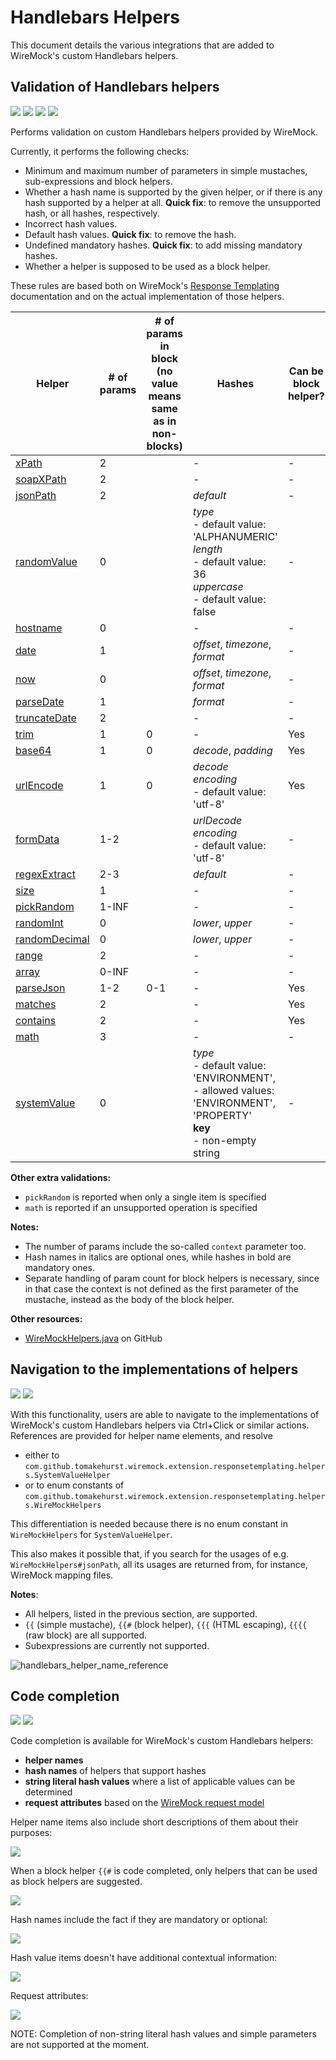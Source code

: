 # Handlebars Helpers

This document details the various integrations that are added to WireMock's custom Handlebars helpers. 

## Validation of Handlebars helpers

![](https://img.shields.io/badge/inspection-orange) ![](https://img.shields.io/badge/since-1.0.2-blue) ![](https://img.shields.io/badge/quickfixes:since-1.0.3-blue)
![](https://img.shields.io/badge/extravalidations:since-1.0.3-blue)

Performs validation on custom Handlebars helpers provided by WireMock.

Currently, it performs the following checks:
- Minimum and maximum number of parameters in simple mustaches, sub-expressions and block helpers.
- Whether a hash name is supported by the given helper, or if there is any hash supported by a helper at all. **Quick fix**: to remove the unsupported hash, or all hashes, respectively.
- Incorrect hash values.
- Default hash values. **Quick fix**: to remove the hash.
- Undefined mandatory hashes. **Quick fix**: to add missing mandatory hashes. 
- Whether a helper is supposed to be used as a block helper.

These rules are based both on WireMock's [Response Templating](https://wiremock.org/docs/response-templating/) documentation and on the actual implementation of those helpers.

| Helper          | # of params | # of params in block<br/>(no value means same as in non-blocks) | Hashes                                                                                                                        | Can be block helper? |
|-----------------|-------------|-----------------------------------------------------------------|-------------------------------------------------------------------------------------------------------------------------------|----------------------|
| [xPath]         | 2           |                                                                 | -                                                                                                                             | -                    |
| [soapXPath]     | 2           |                                                                 | -                                                                                                                             | -                    |
| [jsonPath]      | 2           |                                                                 | *default*                                                                                                                     | -                    |
| [randomValue]   | 0           |                                                                 | *type*<br/>- default value: 'ALPHANUMERIC'<br/>*length*<br/>- default value: 36<br/>*uppercase*<br/>- default value: false    | -                    |
| [hostname]      | 0           |                                                                 | -                                                                                                                             | -                    |
| [date]          | 1           |                                                                 | *offset*, *timezone*, *format*                                                                                                | -                    |
| [now]           | 0           |                                                                 | *offset*, *timezone*, *format*                                                                                                | -                    |
| [parseDate]     | 1           |                                                                 | *format*                                                                                                                      | -                    |
| [truncateDate]  | 2           |                                                                 | -                                                                                                                             | -                    |
| [trim]          | 1           | 0                                                               | -                                                                                                                             | Yes                  |
| [base64]        | 1           | 0                                                               | *decode*, *padding*                                                                                                           | Yes                  |
| [urlEncode]     | 1           | 0                                                               | *decode*<br/>*encoding*<br/>- default value: 'utf-8'                                                                          | Yes                  |
| [formData]      | 1-2         |                                                                 | *urlDecode*<br/>*encoding*<br/>- default value: 'utf-8'                                                                       | -                    |
| [regexExtract]  | 2-3         |                                                                 | *default*                                                                                                                     | -                    |
| [size]          | 1           |                                                                 | -                                                                                                                             | -                    |
| [pickRandom]    | 1-INF       |                                                                 | -                                                                                                                             | -                    |
| [randomInt]     | 0           |                                                                 | *lower*, *upper*                                                                                                              | -                    |
| [randomDecimal] | 0           |                                                                 | *lower*, *upper*                                                                                                              | -                    |
| [range]         | 2           |                                                                 | -                                                                                                                             | -                    |
| [array]         | 0-INF       |                                                                 | -                                                                                                                             | -                    |
| [parseJson]     | 1-2         | 0-1                                                             | -                                                                                                                             | Yes                  |
| [matches]       | 2           |                                                                 | -                                                                                                                             | Yes                  |
| [contains]      | 2           |                                                                 | -                                                                                                                             | Yes                  |
| [math]          | 3           |                                                                 | -                                                                                                                             | -                    |
| [systemValue]   | 0           |                                                                 | *type*<br/>- default value: 'ENVIRONMENT',<br/>- allowed values: 'ENVIRONMENT', 'PROPERTY'<br/>**key**<br/>- non-empty string | -                    |

**Other extra validations:**
- `pickRandom` is reported when only a single item is specified
- `math` is reported if an unsupported operation is specified

**Notes:**
- The number of params include the so-called `context` parameter too.
- Hash names in italics are optional ones, while hashes in bold are mandatory ones.
- Separate handling of param count for block helpers is necessary, since in that case the context is not defined as the first parameter of the mustache,
instead as the body of the block helper.

**Other resources:**
- [WireMockHelpers.java]() on GitHub

## Navigation to the implementations of helpers

![](https://img.shields.io/badge/reference-orange) ![](https://img.shields.io/badge/since-1.0.2-blue)

With this functionality, users are able to navigate to the implementations of WireMock's custom Handlebars helpers
via Ctrl+Click or similar actions. References are provided for helper name elements, and resolve
- either to `com.github.tomakehurst.wiremock.extension.responsetemplating.helpers.SystemValueHelper`
- or to enum constants of `com.github.tomakehurst.wiremock.extension.responsetemplating.helpers.WireMockHelpers`

This differentiation is needed because there is no enum constant in `WireMockHelpers` for `SystemValueHelper`.

This also makes it possible that, if you search for the usages of e.g. `WireMockHelpers#jsonPath`,
all its usages are returned from, for instance, WireMock mapping files. 

**Notes**:
- All helpers, listed in the previous section, are supported.
- `{{` (simple mustache), `{{#` (block helper), `{{{` (HTML escaping), `{{{{` (raw block) are all supported.
- Subexpressions are currently not supported.

![handlebars_helper_name_reference](assets/handlebars_helper_name_reference.png)

## Code completion

![](https://img.shields.io/badge/completion-orange) ![](https://img.shields.io/badge/since-1.0.2-blue)

Code completion is available for WireMock's custom Handlebars helpers:
- **helper names**
- **hash names** of helpers that support hashes
- **string literal hash values** where a list of applicable values can be determined
- **request attributes** based on the [WireMock request model](https://wiremock.org/docs/response-templating/#the-request-model)

Helper name items also include short descriptions of them about their purposes:

![](assets/handlebars_helper_completion.png)

When a block helper `{{#` is code completed, only helpers that can be used as block helpers are suggested.

![](assets/handlebars_helper_block_helper_completion.png)

Hash names include the fact if they are mandatory or optional:

![](assets/handlebars_helper_hash_name_completion.png)

Hash value items doesn't have additional contextual information:

![](assets/handlebars_helper_hash_value_completion.png)

Request attributes:

![](assets/handlebars_request_attributes_completion.png)

NOTE: Completion of non-string literal hash values and simple parameters are not supported at the moment.

[xPath]: https://github.com/wiremock/wiremock/blob/master/src/main/java/com/github/tomakehurst/wiremock/extension/responsetemplating/helpers/HandlebarsXPathHelper.java
[soapXPath]: https://github.com/wiremock/wiremock/blob/master/src/main/java/com/github/tomakehurst/wiremock/extension/responsetemplating/helpers/HandlebarsSoapHelper.java
[jsonPath]: https://github.com/wiremock/wiremock/blob/master/src/main/java/com/github/tomakehurst/wiremock/extension/responsetemplating/helpers/HandlebarsJsonPathHelper.java
[randomValue]: https://github.com/wiremock/wiremock/blob/master/src/main/java/com/github/tomakehurst/wiremock/extension/responsetemplating/helpers/HandlebarsRandomValuesHelper.java
[hostname]: https://github.com/wiremock/wiremock/blob/master/src/main/java/com/github/tomakehurst/wiremock/extension/responsetemplating/helpers/HostnameHelper.java
[date]: https://github.com/wiremock/wiremock/blob/master/src/main/java/com/github/tomakehurst/wiremock/extension/responsetemplating/helpers/HandlebarsCurrentDateHelper.java
[now]: https://github.com/wiremock/wiremock/blob/master/src/main/java/com/github/tomakehurst/wiremock/extension/responsetemplating/helpers/HandlebarsCurrentDateHelper.java
[parseDate]: https://github.com/wiremock/wiremock/blob/master/src/main/java/com/github/tomakehurst/wiremock/extension/responsetemplating/helpers/ParseDateHelper.java
[truncateDate]: https://github.com/wiremock/wiremock/blob/master/src/main/java/com/github/tomakehurst/wiremock/extension/responsetemplating/helpers/TruncateDateTimeHelper.java
[trim]: https://github.com/wiremock/wiremock/blob/master/src/main/java/com/github/tomakehurst/wiremock/extension/responsetemplating/helpers/StringTrimHelper.java
[base64]: https://github.com/wiremock/wiremock/blob/master/src/main/java/com/github/tomakehurst/wiremock/extension/responsetemplating/helpers/Base64Helper.java
[urlEncode]: https://github.com/wiremock/wiremock/blob/master/src/main/java/com/github/tomakehurst/wiremock/extension/responsetemplating/helpers/UrlEncodingHelper.java
[formData]: https://github.com/wiremock/wiremock/blob/master/src/main/java/com/github/tomakehurst/wiremock/extension/responsetemplating/helpers/FormDataHelper.java
[regexExtract]: https://github.com/wiremock/wiremock/blob/master/src/main/java/com/github/tomakehurst/wiremock/extension/responsetemplating/helpers/RegexExtractHelper.java 
[size]: https://github.com/wiremock/wiremock/blob/master/src/main/java/com/github/tomakehurst/wiremock/extension/responsetemplating/helpers/SizeHelper.java 
[pickRandom]: https://github.com/wiremock/wiremock/blob/master/src/main/java/com/github/tomakehurst/wiremock/extension/responsetemplating/helpers/PickRandomHelper.java
[randomInt]: https://github.com/wiremock/wiremock/blob/master/src/main/java/com/github/tomakehurst/wiremock/extension/responsetemplating/helpers/RandomIntHelper.java
[randomDecimal]: https://github.com/wiremock/wiremock/blob/master/src/main/java/com/github/tomakehurst/wiremock/extension/responsetemplating/helpers/RandomDecimalHelper.java
[range]: https://github.com/wiremock/wiremock/blob/master/src/main/java/com/github/tomakehurst/wiremock/extension/responsetemplating/helpers/RangeHelper.java
[array]: https://github.com/wiremock/wiremock/blob/master/src/main/java/com/github/tomakehurst/wiremock/extension/responsetemplating/helpers/ArrayHelper.java
[parseJson]: https://github.com/wiremock/wiremock/blob/master/src/main/java/com/github/tomakehurst/wiremock/extension/responsetemplating/helpers/ParseJsonHelper.java
[matches]: https://github.com/wiremock/wiremock/blob/master/src/main/java/com/github/tomakehurst/wiremock/extension/responsetemplating/helpers/MatchesRegexHelper.java 
[contains]: https://github.com/wiremock/wiremock/blob/master/src/main/java/com/github/tomakehurst/wiremock/extension/responsetemplating/helpers/ContainsHelper.java
[math]: https://github.com/wiremock/wiremock/blob/master/src/main/java/com/github/tomakehurst/wiremock/extension/responsetemplating/helpers/MathsHelper.java 
[systemValue]: https://github.com/wiremock/wiremock/blob/master/src/main/java/com/github/tomakehurst/wiremock/extension/responsetemplating/helpers/SystemValueHelper.java 
